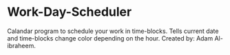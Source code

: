 # Work-Day-Scheduler

Calandar program to schedule your work in time-blocks.
Tells current date and time-blocks change color depending on the hour.
Created by: Adam Al-ibraheem.
